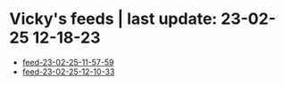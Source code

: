 # Vicky's feeds | last update: 23-02-25 12-18-23

- [feed-23-02-25-11-57-59](feed-23-02-25-11-57-59.md)
- [feed-23-02-25-12-10-33](feed-23-02-25-12-10-33.md)
